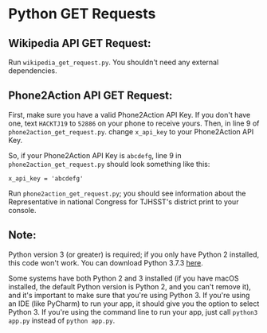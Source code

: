 # Python GET Requests

## Wikipedia API GET Request: 

Run `wikipedia_get_request.py`. You shouldn't need any external dependencies.

## Phone2Action API GET Request:

First, make sure you have a valid Phone2Action API Key. If you don't have one, text `HACKTJ19` to `52886` on your phone to receive yours. Then, in line 9 of `phone2action_get_request.py`. change `x_api_key` to your Phone2Action API Key.

So, if your Phone2Action API Key is `abcdefg`, line 9 in `phone2action_get_request.py` should look something like this:

```
x_api_key = 'abcdefg'
```

Run `phone2action_get_request.py`; you should see information about the Representative in national Congress for TJHSST's district print to your console.

## Note: 

Python version 3 (or greater) is required; if you only have Python 2 installed, this code won't work. You can download Python 3.7.3 [here](https://www.python.org/downloads/release/python-373/).

Some systems have both Python 2 and 3 installed (if you have macOS installed, the default Python version is Python 2, and you can't remove it), and it's important to make sure that you're using Python 3. If you're using an IDE (like PyCharm) to run your app, it should give you the option to select Python 3. If you're using the command line to run your app, just call `python3 app.py` instead of `python app.py`.